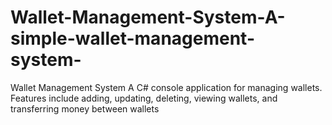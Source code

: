 # Wallet-Management-System-A-simple-wallet-management-system-
Wallet Management System A C# console application for managing wallets. Features include adding, updating, deleting, viewing wallets, and transferring money between wallets 
